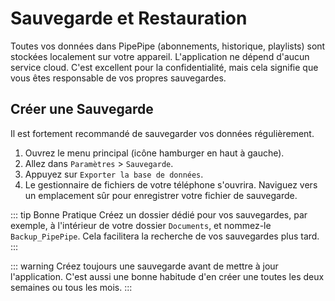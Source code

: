 # Sauvegarde et Restauration

Toutes vos données dans PipePipe (abonnements, historique, playlists) sont stockées localement sur votre appareil. L'application ne dépend d'aucun service cloud. C'est excellent pour la confidentialité, mais cela signifie que vous êtes responsable de vos propres sauvegardes.

## Créer une Sauvegarde

Il est fortement recommandé de sauvegarder vos données régulièrement.

1.  Ouvrez le menu principal (icône hamburger en haut à gauche).
2.  Allez dans `Paramètres` > `Sauvegarde`.
3.  Appuyez sur `Exporter la base de données`.
4.  Le gestionnaire de fichiers de votre téléphone s'ouvrira. Naviguez vers un emplacement sûr pour enregistrer votre fichier de sauvegarde.

::: tip Bonne Pratique
Créez un dossier dédié pour vos sauvegardes, par exemple, à l'intérieur de votre dossier `Documents`, et nommez-le `Backup_PipePipe`. Cela facilitera la recherche de vos sauvegardes plus tard.
:::

::: warning
Créez toujours une sauvegarde avant de mettre à jour l'application. C'est aussi une bonne habitude d'en créer une toutes les deux semaines ou tous les mois.
:::
